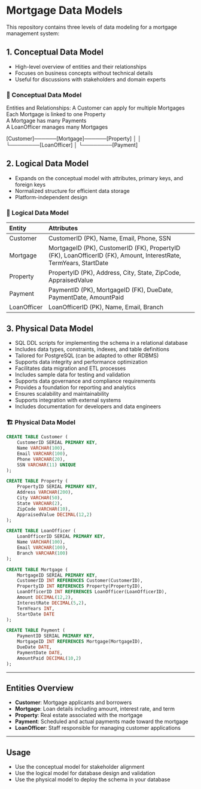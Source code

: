 ﻿# Mortgage Data Models

This repository contains three levels of data modeling for a mortgage management system:

## 1. Conceptual Data Model
- High-level overview of entities and their relationships
- Focuses on business concepts without technical details
- Useful for discussions with stakeholders and domain experts

### 🧠 Conceptual Data Model
Entities and Relationships:
A Customer can apply for multiple Mortgages<br/>
Each Mortgage is linked to one Property<br/>
A Mortgage has many Payments<br/>
A LoanOfficer manages many Mortgages<br/>

[Customer]───<applies for>───[Mortgage]───<secured by>───[Property]
     │                              │
     └────<managed by>────[LoanOfficer]
                                │
                        └────<has>────[Payment]


## 2. Logical Data Model
- Expands on the conceptual model with attributes, primary keys, and foreign keys
- Normalized structure for efficient data storage
- Platform-independent design

### 📐 Logical Data Model
| Entity | Attributes |
| :--- | :--- |
|Customer	| CustomerID (PK), Name, Email, Phone, SSN |
|Mortgage	| MortgageID (PK), CustomerID (FK), PropertyID (FK), LoanOfficerID (FK), Amount, InterestRate, TermYears, StartDate |
|Property	| PropertyID (PK), Address, City, State, ZipCode, AppraisedValue |
|Payment	| PaymentID (PK), MortgageID (FK), DueDate, PaymentDate, AmountPaid |
|LoanOfficer	| LoanOfficerID (PK), Name, Email, Branch |


## 3. Physical Data Model
- SQL DDL scripts for implementing the schema in a relational database
- Includes data types, constraints, indexes, and table definitions
- Tailored for PostgreSQL (can be adapted to other RDBMS)
- Supports data integrity and performance optimization
- Facilitates data migration and ETL processes
- Includes sample data for testing and validation
- Supports data governance and compliance requirements
- Provides a foundation for reporting and analytics
- Ensures scalability and maintainability
- Supports integration with external systems
- Includes documentation for developers and data engineers

### 🏗️ Physical Data Model
```sql
CREATE TABLE Customer (
    CustomerID SERIAL PRIMARY KEY,
    Name VARCHAR(100),
    Email VARCHAR(100),
    Phone VARCHAR(20),
    SSN VARCHAR(11) UNIQUE
);

CREATE TABLE Property (
    PropertyID SERIAL PRIMARY KEY,
    Address VARCHAR(200),
    City VARCHAR(50),
    State VARCHAR(2),
    ZipCode VARCHAR(10),
    AppraisedValue DECIMAL(12,2)
);

CREATE TABLE LoanOfficer (
    LoanOfficerID SERIAL PRIMARY KEY,
    Name VARCHAR(100),
    Email VARCHAR(100),
    Branch VARCHAR(100)
);

CREATE TABLE Mortgage (
    MortgageID SERIAL PRIMARY KEY,
    CustomerID INT REFERENCES Customer(CustomerID),
    PropertyID INT REFERENCES Property(PropertyID),
    LoanOfficerID INT REFERENCES LoanOfficer(LoanOfficerID),
    Amount DECIMAL(12,2),
    InterestRate DECIMAL(5,2),
    TermYears INT,
    StartDate DATE
);

CREATE TABLE Payment (
    PaymentID SERIAL PRIMARY KEY,
    MortgageID INT REFERENCES Mortgage(MortgageID),
    DueDate DATE,
    PaymentDate DATE,
    AmountPaid DECIMAL(10,2)
);
```
---

## Entities Overview

- **Customer**: Mortgage applicants and borrowers
- **Mortgage**: Loan details including amount, interest rate, and term
- **Property**: Real estate associated with the mortgage
- **Payment**: Scheduled and actual payments made toward the mortgage
- **LoanOfficer**: Staff responsible for managing customer applications

---

## Usage

- Use the conceptual model for stakeholder alignment
- Use the logical model for database design and validation
- Use the physical model to deploy the schema in your database

